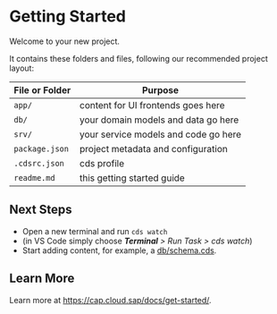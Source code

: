 # Getting Started

Welcome to your new project.

It contains these folders and files, following our recommended project layout:

| File or Folder | Purpose                              |
| -------------- | ------------------------------------ |
| `app/`         | content for UI frontends goes here   |
| `db/`          | your domain models and data go here  |
| `srv/`         | your service models and code go here |
| `package.json` | project metadata and configuration   |
| `.cdsrc.json`  | cds profile                          |
| `readme.md`    | this getting started guide           |


## Next Steps

- Open a new terminal and run `cds watch` 
- (in VS Code simply choose _**Terminal** > Run Task > cds watch_)
- Start adding content, for example, a [db/schema.cds](db/schema.cds).


## Learn More

Learn more at https://cap.cloud.sap/docs/get-started/.
